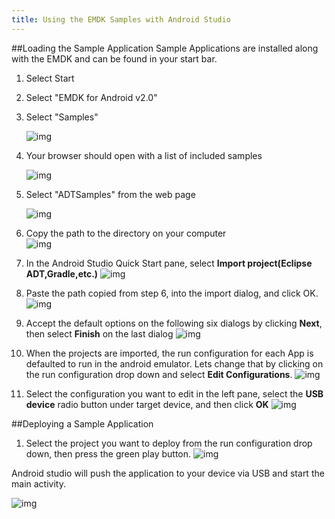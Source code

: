 ```yaml
---
title: Using the EMDK Samples with Android Studio
---
```


##Loading the Sample Application
Sample Applications are installed along with the EMDK and can be found in your start bar. 

1. Select Start 
2. Select "EMDK for Android v2.0"
3. Select "Samples"

      ![img](/img/sample/1.jpg)
4. Your browser should open with a list of included samples

      ![img](/img/sample/2.jpg)
5. Select "ADTSamples" from the web page   

      ![img](/img/sample/3.jpg)
6. Copy the path to the directory on your computer    
      ![img](/img/sample/4.jpg)

7. In the Android Studio Quick Start pane, select **Import project(Eclipse ADT,Gradle,etc.)**
  ![img](/img/sample/as_import_samples_1.png)

8. Paste the path copied from step 6, into the import dialog, and click OK.
  ![img](/img/sample/as_import_samples_2.png)

9. Accept the default options on the following six dialogs by clicking **Next**, then select **Finish** on the last dialog
  ![img](/img/sample/as_import_samples_9.png)

10. When the projects are imported, the run configuration for each App is defaulted to run in the android emulator. Lets change that by clicking on the run configuration drop down and select **Edit Configurations**. 
  ![img](/img/sample/as_import_samples_12.png)
11. Select the configuration you want to edit in the left pane, select the **USB device** radio button under target device, and then click **OK**
  ![img](/img/sample/as_import_samples_13.png)


  

##Deploying a Sample Application

1. Select the project you want to deploy from the run configuration drop down, then press the green play button.
![img](/img/sample/as_import_samples_11.png)

 
 Android studio will push the application to your device via USB and start the main activity.

 ![img](/img/sample/BarcodeSample1_screen.png)


